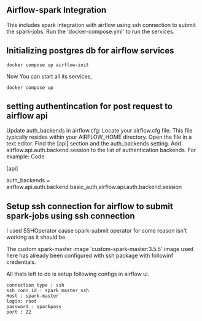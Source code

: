 ## Airflow-spark Integration

This includes spark integration with airflow using ssh connection to submit the spark-jobs.
Run the 'docker-compose.yml' to run the services.  


## Initializing postgres db for airflow services  

```
docker compose up airflow-init  
```

Now You can start all its services,  

```
docker compose up  
```




## setting authentincation for post request to airflow api



Update auth_backends in airflow.cfg:
Locate your airflow.cfg file. This file typically resides within your AIRFLOW_HOME directory. 
Open the file in a text editor.
Find the [api] section and the auth_backends setting. 
Add airflow.api.auth.backend.session to the list of authentication backends. For example: 
Code


[api]


auth_backends = airflow.api.auth.backend.basic_auth,airflow.api.auth.backend.session 


## Setup ssh connection for airflow to submit spark-jobs using ssh connection



I used SSHOperator cause spark-submit operator for some reason isn't working as it should be.

The custom spark-master image 'custom-spark-master:3.5.5' image used here has already been configured with ssh package with followinf credentials.  



All thats left to do is setup following configs in airflow ui.  

```
connection type : ssh  
ssh_conn_id : spark_master_ssh  
Host : spark-master  
login: root  
password : sparkpass  
port : 22   

```